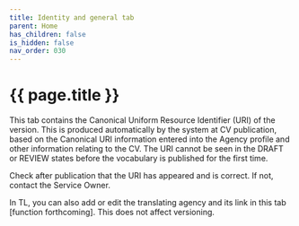 ```yaml
---
title: Identity and general tab
parent: Home
has_children: false
is_hidden: false
nav_order: 030
---
```


# {{ page.title }}

This tab contains the Canonical Uniform Resource Identifier (URI) of
the version. This is produced automatically by the system at
CV publication, based on the Canonical URI information
entered into the Agency profile and other information relating to the
CV. The URI cannot be seen in the DRAFT or REVIEW states before the
vocabulary is published for the first time.

Check after publication that the URI has appeared and is correct.
If not, contact the Service Owner.

In TL, you can also add or edit the translating agency and its link in this tab [function forthcoming].
This does not affect versioning.
